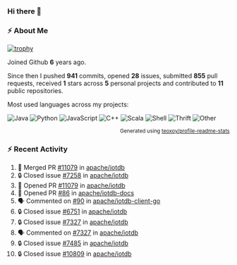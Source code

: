 ### Hi there 👋

### :zap: About Me

[![trophy](https://github-profile-trophy.vercel.app/?username=HTHou&theme=onedark)](https://github.com/ryo-ma/github-profile-trophy)
   
Joined Github **6** years ago.

Since then I pushed **941** commits, opened **28** issues, submitted **855** pull requests, received **1** stars across **5** personal projects and contributed to **11** public repositories.

Most used languages across my projects:

![Java](https://img.shields.io/static/v1?style=flat-square&label=%E2%A0%80&color=555&labelColor=%23b07219&message=Java%EF%B8%B195.4%25)
![Python](https://img.shields.io/static/v1?style=flat-square&label=%E2%A0%80&color=555&labelColor=%233572A5&message=Python%EF%B8%B11.2%25)
![JavaScript](https://img.shields.io/static/v1?style=flat-square&label=%E2%A0%80&color=555&labelColor=%23f1e05a&message=JavaScript%EF%B8%B10.7%25)
![C++](https://img.shields.io/static/v1?style=flat-square&label=%E2%A0%80&color=555&labelColor=%23f34b7d&message=C%2B%2B%EF%B8%B10.5%25)
![Scala](https://img.shields.io/static/v1?style=flat-square&label=%E2%A0%80&color=555&labelColor=%23c22d40&message=Scala%EF%B8%B10.4%25)
![Shell](https://img.shields.io/static/v1?style=flat-square&label=%E2%A0%80&color=555&labelColor=%2389e051&message=Shell%EF%B8%B10.3%25)
![Thrift](https://img.shields.io/static/v1?style=flat-square&label=%E2%A0%80&color=555&labelColor=%23D12127&message=Thrift%EF%B8%B10.3%25)
![Other](https://img.shields.io/static/v1?style=flat-square&label=%E2%A0%80&color=555&labelColor=%23ededed&message=Other%EF%B8%B10.8%25)

<p align="right"><sub>Generated using <a href="https://github.com/marketplace/actions/profile-readme-stats">teoxoy/profile-readme-stats</a></sub></p>


<!--![](https://github.com/HTHou/HTHou/blob/output/github-contribution-grid-snake.svg)-->

<!--![Haonan Hou's github stats](https://github-readme-stats.vercel.app/api?username=HTHou&count_private=true&show_icons=true&theme=onedark)-->

<!--![Haonan Hou's wakatime stats](https://github-readme-stats.vercel.app/api/wakatime?username=HTHou&layout=compact&theme=onedark)-->

<!--![Top Langs](https://github-readme-stats.vercel.app/api/top-langs/?username=HTHou&theme=onedark&layout=compact)-->

### :zap: Recent Activity
<!--START_SECTION:activity-->
1. 🎉 Merged PR [#11079](https://github.com/apache/iotdb/pull/11079) in [apache/iotdb](https://github.com/apache/iotdb)
2. 🔒 Closed issue [#7258](https://github.com/apache/iotdb/issues/7258) in [apache/iotdb](https://github.com/apache/iotdb)
3. 💪 Opened PR [#11079](https://github.com/apache/iotdb/pull/11079) in [apache/iotdb](https://github.com/apache/iotdb)
4. 💪 Opened PR [#86](https://github.com/apache/iotdb-docs/pull/86) in [apache/iotdb-docs](https://github.com/apache/iotdb-docs)
5. 🗣 Commented on [#90](https://github.com/apache/iotdb-client-go/issues/90#issuecomment-1709627572) in [apache/iotdb-client-go](https://github.com/apache/iotdb-client-go)
6. 🔒 Closed issue [#6751](https://github.com/apache/iotdb/issues/6751) in [apache/iotdb](https://github.com/apache/iotdb)
7. 🔒 Closed issue [#7327](https://github.com/apache/iotdb/issues/7327) in [apache/iotdb](https://github.com/apache/iotdb)
8. 🗣 Commented on [#7327](https://github.com/apache/iotdb/issues/7327#issuecomment-1709566991) in [apache/iotdb](https://github.com/apache/iotdb)
9. 🔒 Closed issue [#7485](https://github.com/apache/iotdb/issues/7485) in [apache/iotdb](https://github.com/apache/iotdb)
10. 🔒 Closed issue [#10809](https://github.com/apache/iotdb/issues/10809) in [apache/iotdb](https://github.com/apache/iotdb)
<!--END_SECTION:activity-->

<!--
**HTHou/HTHou** is a ✨ _special_ ✨ repository because its `README.md` (this file) appears on your GitHub profile.

Here are some ideas to get you started:

- 🔭 I’m currently working on ...
- 🌱 I’m currently learning ...
- 👯 I’m looking to collaborate on ...
- 🤔 I’m looking for help with ...
- 💬 Ask me about ...
- 📫 How to reach me: ...
- 😄 Pronouns: ...
- ⚡ Fun fact: ...
-->
